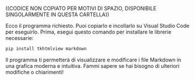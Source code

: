 ((CODICE NON COPIATO PER MOTIVI DI SPAZIO, DISPONIBILE SINGOLARMENTE IN QUESTA CARTELLA))

Ecco il programma richiesto. Puoi copiarlo e incollarlo su Visual Studio Code per eseguirlo. Prima, esegui questo comando per installare le librerie necessarie:

```bash
pip install tkhtmlview markdown
```

Il programma ti permetterà di visualizzare e modificare i file Markdown in una grafica moderna e intuitiva. Fammi sapere se hai bisogno di ulteriori modifiche o chiarimenti!
